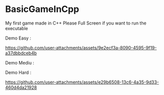 # BasicGameInCpp
My first game made in C++
Please Full Screen if you want to run the executable

Demo Easy : 

https://github.com/user-attachments/assets/9e2ecf3a-8090-4595-9f19-a37dbbdceb4b

Demo Mediu :



Demo Hard :

https://github.com/user-attachments/assets/e29b6508-13c6-4a35-9d33-460d4da21928

